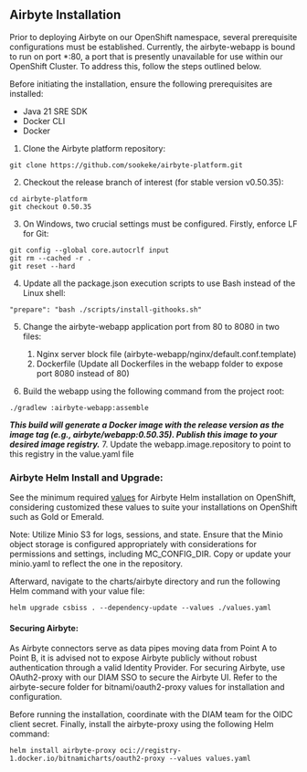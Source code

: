 
## Airbyte Installation

Prior to deploying Airbyte on our OpenShift namespace, several prerequisite configurations must be established. Currently, the airbyte-webapp is bound to run on port *:80, a port that is presently unavailable for use within our OpenShift Cluster. To address this, follow the steps outlined below.

Before initiating the installation, ensure the following prerequisites are installed:

- Java 21 SRE SDK
- Docker CLI
- Docker

1. Clone the Airbyte platform repository:

```
git clone https://github.com/sookeke/airbyte-platform.git
```
2. Checkout the release branch of interest (for stable version v0.50.35):

```
cd airbyte-platform
git checkout 0.50.35
```
3. On Windows, two crucial settings must be configured. Firstly, enforce LF for Git:

```
git config --global core.autocrlf input
git rm --cached -r .
git reset --hard
```
4. Update all the package.json execution scripts to use Bash instead of the Linux shell:

```
"prepare": "bash ./scripts/install-githooks.sh"
```
5. Change the airbyte-webapp application port from 80 to 8080 in two files:

	1. Nginx server block file (airbyte-webapp/nginx/default.conf.template)
	2. Dockerfile (Update all Dockerfiles in the webapp folder to expose port 8080 instead of 80)
6. Build the webapp using the following command from the project root:

```
./gradlew :airbyte-webapp:assemble
```
***This build will generate a Docker image with the release version as the image tag (e.g., airbyte/webapp:0.50.35). Publish this image to your desired image registry.***
7. Update the webapp.image.repository to point to this registry in the value.yaml file

### Airbyte Helm Install and Upgrade:

See the minimum required [values](https://github.com/sookeke/airbyte-platform/blob/0.50.35-oc/charts/airbyte/values.yaml) for Airbyte Helm installation on OpenShift, considering customized these values to suite your installations on OpenShift such as Gold or Emerald.

Note: Utilize Minio S3 for logs, sessions, and state. Ensure that the Minio object storage is configured appropriately with considerations for permissions and settings, including MC_CONFIG_DIR. Copy or update your minio.yaml to reflect the one in the repository.

Afterward, navigate to the charts/airbyte directory and run the following Helm command with your value file:

```
helm upgrade csbiss . --dependency-update --values ./values.yaml
```

#### Securing Airbyte:

As Airbyte connectors serve as data pipes moving data from Point A to Point B, it is advised not to expose Airbyte publicly without robust authentication through a valid Identity Provider. For securing Airbyte, use OAuth2-proxy with our DIAM SSO to secure the Airbyte UI. Refer to the airbyte-secure folder for bitnami/oauth2-proxy values for installation and configuration.

Before running the installation, coordinate with the DIAM team for the OIDC client secret. Finally, install the airbyte-proxy using the following Helm command:

```
helm install airbyte-proxy oci://registry-1.docker.io/bitnamicharts/oauth2-proxy --values values.yaml
```